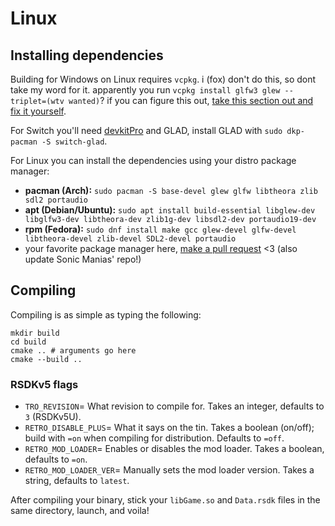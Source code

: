 # Linux

## Installing dependencies 

Building for Windows on Linux requires `vcpkg`. i (fox) don't do this, so dont take my word for it.
apparently you run `vcpkg install glfw3 glew --triplet=(wtv wanted)`?
if you can figure this out, [take this section out and fix it yourself](https://github.com/Rubberduckycooly/RSDKv5-Decompilation/fork).

For Switch you'll need [devkitPro](https://devkitpro.org/) and GLAD, install GLAD with `sudo dkp-pacman -S switch-glad`.

For Linux you can install the dependencies using your distro package manager:
- **pacman (Arch):** `sudo pacman -S base-devel glew glfw libtheora zlib sdl2 portaudio`
- **apt (Debian/Ubuntu):** `sudo apt install build-essential libglew-dev libglfw3-dev libtheora-dev zlib1g-dev libsdl2-dev portaudio19-dev`
- **rpm (Fedora):** `sudo dnf install make gcc glew-devel glfw-devel libtheora-devel zlib-devel SDL2-devel portaudio`
- your favorite package manager here, [make a pull request](https://github.com/Rubberduckycooly/RSDKv5-Decompilation/fork) <3 (also update Sonic Manias' repo!)

## Compiling

Compiling is as simple as typing the following:
```
mkdir build
cd build
cmake .. # arguments go here
cmake --build ..
```

### RSDKv5 flags
- `TRO_REVISION`= What revision to compile for. Takes an integer, defaults to `3` (RSDKv5U).
- `RETRO_DISABLE_PLUS`= What it says on the tin. Takes a boolean (on/off); build with `=on` when compiling for distribution. Defaults to `=off`.
- `RETRO_MOD_LOADER`= Enables or disables the mod loader. Takes a boolean, defaults to `=on`.
- `RETRO_MOD_LOADER_VER`= Manually sets the mod loader version. Takes a string, defaults to `latest`.

After compiling your binary, stick your `libGame.so` and `Data.rsdk` files in the same directory, launch, and voila!
